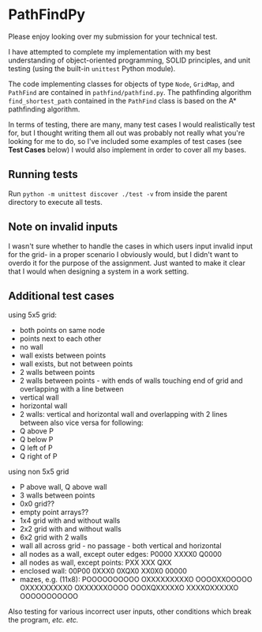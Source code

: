 # PathFindPy

Please enjoy looking over my submission for your technical test. 

I have attempted to complete my implementation with my best understanding of object-oriented programming, SOLID principles, and unit testing (using the built-in `unittest` Python module).

The code implementing classes for objects of type `Node`, `GridMap`, and `PathFind` are contained in `pathfind/pathfind.py`. The pathfinding algorithm `find_shortest_path` contained in the `PathFind` class is based on the A* pathfinding algorithm.

In terms of testing, there are many, many test cases I would realistically test for, but I thought writing them all out was probably not really what you're looking for me to do, so I've included some examples of test cases (see **Test Cases** below) I would also implement in order to cover all my bases.

## Running tests

Run `python -m unittest discover ./test -v` from inside the parent directory to execute all tests.

## Note on invalid inputs

I wasn't sure whether to handle the cases in which users input invalid input for the grid- in a proper scenario I obviously would, but I didn't want to overdo it for the purpose of the assignment. Just wanted to make it clear that I would when designing a system in a work setting.

## Additional test cases

using 5x5 grid:
* both points on same node
* points next to each other
* no wall
* wall exists between points
* wall exists, but not between points
* 2 walls between points
* 2 walls between points - with ends of walls touching end of grid and overlapping with a line between
* vertical wall
* horizontal wall
* 2 walls: vertical and horizontal wall and overlapping with 2 lines between 
also vice versa for following:
* Q above P
* Q below P
* Q left of P
* Q right of P

using non 5x5 grid
* P above wall, Q above wall
* 3 walls between points
* 0x0 grid??
* empty point arrays??
* 1x4 grid with and without walls
* 2x2 grid with and without walls
* 6x2 grid with 2 walls
* wall all across grid - no passage - both vertical and horizontal
* all nodes as a wall, except outer edges:
P0000
XXXX0
Q0000
* all nodes as wall, except points:
PXX
XXX
QXX
* enclosed wall:
00P00
0XXX0
0XQX0
XX0X0
00000
* mazes, e.g. (11x8):
POOOOOOOOOO
OXXXXXXXXXO
OOOOXXOOOOO
OXXXXXXXXXO
OXXXXXXOOOO
OOOXQXXXXXO
XXXXOXXXXXO
OOOOOOOOOOO

Also testing for various incorrect user inputs, other conditions which break the program, *etc. etc.*
